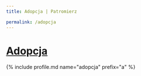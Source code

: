 ```yaml
---
title: Adopcja | Patromierz

permalink: /adopcja
---
```


# [Adopcja](https://patronite.pl/adopcja)

{% include profile.md name="adopcja" prefix="a" %}
